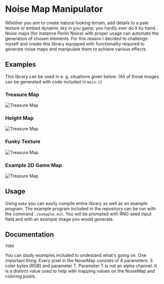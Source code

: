 # Noise Map Manipulator

Whether you aim to create natural looking terrain, add details to a pale texture or embed dynamic sky in you game, you hardly ever do it by hand. Noise maps (for instance Perlin Noice) with proper usage can automate the generation of chosen elements. For this reason I decided to challenge myself and create this library equipped with functionality required to generate noise maps and manipulate them to achieve various effects. 

## Examples

This library can be used in e. g. situations given below:
(All of those images can be generated with code included in ```main.c```)

### Treasure Map

![Treasure Map](https://i.imgur.com/LyL6sTo.png)

### Height Map

![Treasure Map](https://i.imgur.com/w42Ibx0.png)

### Funky Texture

![Treasure Map](https://i.imgur.com/hmyPAJm.png)

### Example 2D Game Map

![Treasure Map](https://i.imgur.com/JA3j4K8.png)

## Usage

Using ```make``` you can easily compile entire library as well as an example program. The example program included in the repository can be run with the command ```./exmaple.out```. You will be prompted with RNG seed input field and with an example image you would generate.

## Documentation

``` TODO ```

You can study examples included to undestand what's going on. One important thing: Every pixel in the NoiseMap consists of 4 parameters: 3 color bytes (RGB) and parameter T. Parameter T is not an alpha channel. It is a distinct value used to help with mapping values on the NoiseMap and coloring pixels.


